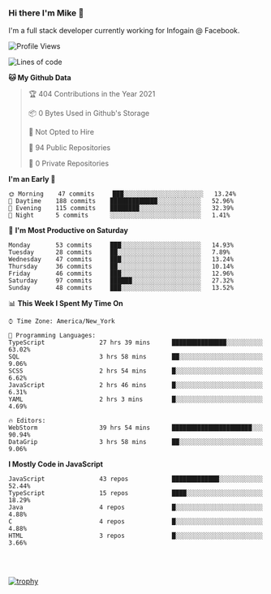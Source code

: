 ### Hi there I'm Mike 👋
I'm a full stack developer currently working for Infogain @ Facebook.

<!--START_SECTION:waka-->
![Profile Views](http://img.shields.io/badge/Profile%20Views-0-blue)

![Lines of code](https://img.shields.io/badge/From%20Hello%20World%20I%27ve%20Written-1.3%20million%20lines%20of%20code-blue)

**🐱 My Github Data** 

> 🏆 404 Contributions in the Year 2021
 > 
> 📦 0 Bytes Used in Github's Storage 
 > 
> 🚫 Not Opted to Hire
 > 
> 📜 94 Public Repositories 
 > 
> 🔑 0 Private Repositories  
 > 
**I'm an Early 🐤** 

```text
🌞 Morning    47 commits     ███░░░░░░░░░░░░░░░░░░░░░░   13.24% 
🌆 Daytime    188 commits    █████████████░░░░░░░░░░░░   52.96% 
🌃 Evening    115 commits    ████████░░░░░░░░░░░░░░░░░   32.39% 
🌙 Night      5 commits      ░░░░░░░░░░░░░░░░░░░░░░░░░   1.41%

```
📅 **I'm Most Productive on Saturday** 

```text
Monday       53 commits     ███░░░░░░░░░░░░░░░░░░░░░░   14.93% 
Tuesday      28 commits     ██░░░░░░░░░░░░░░░░░░░░░░░   7.89% 
Wednesday    47 commits     ███░░░░░░░░░░░░░░░░░░░░░░   13.24% 
Thursday     36 commits     ██░░░░░░░░░░░░░░░░░░░░░░░   10.14% 
Friday       46 commits     ███░░░░░░░░░░░░░░░░░░░░░░   12.96% 
Saturday     97 commits     ██████░░░░░░░░░░░░░░░░░░░   27.32% 
Sunday       48 commits     ███░░░░░░░░░░░░░░░░░░░░░░   13.52%

```


📊 **This Week I Spent My Time On** 

```text
⌚︎ Time Zone: America/New_York

💬 Programming Languages: 
TypeScript               27 hrs 39 mins      ███████████████░░░░░░░░░░   63.02% 
SQL                      3 hrs 58 mins       ██░░░░░░░░░░░░░░░░░░░░░░░   9.06% 
SCSS                     2 hrs 54 mins       █░░░░░░░░░░░░░░░░░░░░░░░░   6.62% 
JavaScript               2 hrs 46 mins       █░░░░░░░░░░░░░░░░░░░░░░░░   6.31% 
YAML                     2 hrs 3 mins        █░░░░░░░░░░░░░░░░░░░░░░░░   4.69%

🔥 Editors: 
WebStorm                 39 hrs 54 mins      ██████████████████████░░░   90.94% 
DataGrip                 3 hrs 58 mins       ██░░░░░░░░░░░░░░░░░░░░░░░   9.06%

```

**I Mostly Code in JavaScript** 

```text
JavaScript               43 repos            █████████████░░░░░░░░░░░░   52.44% 
TypeScript               15 repos            ████░░░░░░░░░░░░░░░░░░░░░   18.29% 
Java                     4 repos             █░░░░░░░░░░░░░░░░░░░░░░░░   4.88% 
C                        4 repos             █░░░░░░░░░░░░░░░░░░░░░░░░   4.88% 
HTML                     3 repos             █░░░░░░░░░░░░░░░░░░░░░░░░   3.66%

```



<!--END_SECTION:waka-->

##### &nbsp;
[![trophy](https://github-profile-trophy.vercel.app/?username=uptonm&theme=dracula)](https://github.com/ryo-ma/github-profile-trophy)
